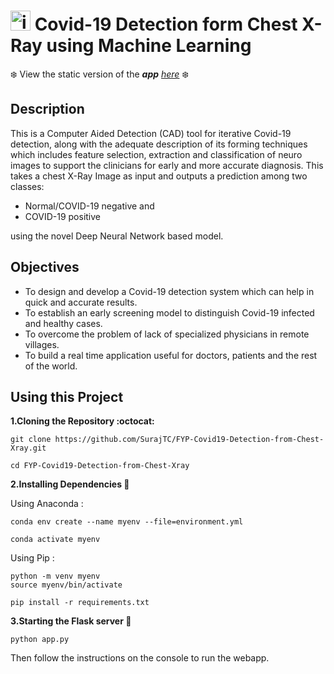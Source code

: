 # <img alingn="left" alt="icon" width="32px" src="https://img.icons8.com/cotton/64/000000/coronavirus--v3.png"/> Covid-19 Detection form Chest X-Ray using Machine Learning

:snowflake: View the static version of the _**app** [here](https://surajtc.github.io/FYP-Covid19-Detection-from-Chest-Xray/)_ :snowflake:

## Description

This is a Computer Aided Detection (CAD) tool for iterative Covid-19 detection,
along with the adequate description of its forming techniques which includes feature selection,
extraction and classification of neuro images to support the clinicians for early and more accurate
diagnosis. This takes a chest X-Ray Image as input and outputs a prediction among two classes:

* Normal/COVID-19 negative and 
* COVID-19 positive 

using the novel Deep Neural Network based model.

## Objectives

* To design and develop a Covid-19 detection system which can help in quick and accurate results.
* To establish an early screening model to distinguish Covid-19 infected and healthy cases.
* To overcome the problem of lack of specialized physicians in remote villages.
* To build a real time application useful for doctors, patients and the rest of the world.

## Using this Project

**1.Cloning the Repository :octocat:**
```
git clone https://github.com/SurajTC/FYP-Covid19-Detection-from-Chest-Xray.git
```
```
cd FYP-Covid19-Detection-from-Chest-Xray
```
**2.Installing Dependencies :wrench:**

Using Anaconda :

```
conda env create --name myenv --file=environment.yml

conda activate myenv
```

Using Pip :
```
python -m venv myenv
source myenv/bin/activate

pip install -r requirements.txt
```
**3.Starting the Flask server :large_blue_circle:**

```
python app.py
```
Then follow the instructions on the console to run the webapp.
